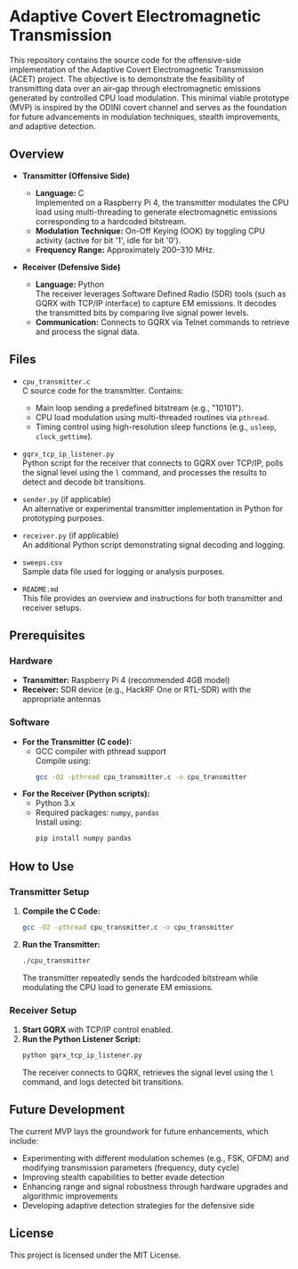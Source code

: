 # Adaptive Covert Electromagnetic Transmission

This repository contains the source code for the offensive-side implementation of the Adaptive Covert Electromagnetic Transmission (ACET) project. The objective is to demonstrate the feasibility of transmitting data over an air-gap through electromagnetic emissions generated by controlled CPU load modulation. This minimal viable prototype (MVP) is inspired by the ODINI covert channel and serves as the foundation for future advancements in modulation techniques, stealth improvements, and adaptive detection.

## Overview

- **Transmitter (Offensive Side)**
  - **Language:** C  
    Implemented on a Raspberry Pi 4, the transmitter modulates the CPU load using multi-threading to generate electromagnetic emissions corresponding to a hardcoded bitstream.
  - **Modulation Technique:** On-Off Keying (OOK) by toggling CPU activity (active for bit '1', idle for bit '0').
  - **Frequency Range:** Approximately 200–310 MHz.

- **Receiver (Defensive Side)**
  - **Language:** Python  
    The receiver leverages Software Defined Radio (SDR) tools (such as GQRX with TCP/IP interface) to capture EM emissions. It decodes the transmitted bits by comparing live signal power levels.
  - **Communication:** Connects to GQRX via Telnet commands to retrieve and process the signal data.

## Files

- `cpu_transmitter.c`  
  C source code for the transmitter. Contains:
  - Main loop sending a predefined bitstream (e.g., "10101").
  - CPU load modulation using multi-threaded routines via `pthread`.
  - Timing control using high-resolution sleep functions (e.g., `usleep`, `clock_gettime`).

- `gqrx_tcp_ip_listener.py`  
  Python script for the receiver that connects to GQRX over TCP/IP, polls the signal level using the `l` command, and processes the results to detect and decode bit transitions.

- `sender.py` (if applicable)  
  An alternative or experimental transmitter implementation in Python for prototyping purposes.

- `receiver.py` (if applicable)  
  An additional Python script demonstrating signal decoding and logging.

- `sweeps.csv`  
  Sample data file used for logging or analysis purposes.

- `README.md`  
  This file provides an overview and instructions for both transmitter and receiver setups.

## Prerequisites

### Hardware

- **Transmitter:** Raspberry Pi 4 (recommended 4GB model)
- **Receiver:** SDR device (e.g., HackRF One or RTL-SDR) with the appropriate antennas

### Software

- **For the Transmitter (C code):**
  - GCC compiler with pthread support  
    Compile using:
    ```bash
    gcc -O2 -pthread cpu_transmitter.c -o cpu_transmitter
    ```
- **For the Receiver (Python scripts):**
  - Python 3.x
  - Required packages: `numpy`, `pandas`  
    Install using:
    ```bash
    pip install numpy pandas
    ```

## How to Use

### Transmitter Setup

1. **Compile the C Code:**
    ```bash
    gcc -O2 -pthread cpu_transmitter.c -o cpu_transmitter
    ```
2. **Run the Transmitter:**
    ```bash
    ./cpu_transmitter
    ```
    The transmitter repeatedly sends the hardcoded bitstream while modulating the CPU load to generate EM emissions.

### Receiver Setup

1. **Start GQRX** with TCP/IP control enabled.
2. **Run the Python Listener Script:**
    ```bash
    python gqrx_tcp_ip_listener.py
    ```
    The receiver connects to GQRX, retrieves the signal level using the `l` command, and logs detected bit transitions.

## Future Development

The current MVP lays the groundwork for future enhancements, which include:
- Experimenting with different modulation schemes (e.g., FSK, OFDM) and modifying transmission parameters (frequency, duty cycle)
- Improving stealth capabilities to better evade detection
- Enhancing range and signal robustness through hardware upgrades and algorithmic improvements
- Developing adaptive detection strategies for the defensive side

## License

This project is licensed under the MIT License.
